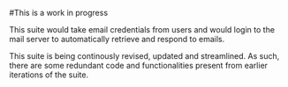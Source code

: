 #This is a work in progress

This suite would take email credentials from users and would login to the mail server to automatically retrieve and respond to emails.

This suite is being continously revised, updated and streamlined. As such, there are some redundant code and functionalities present from earlier iterations of the suite.
